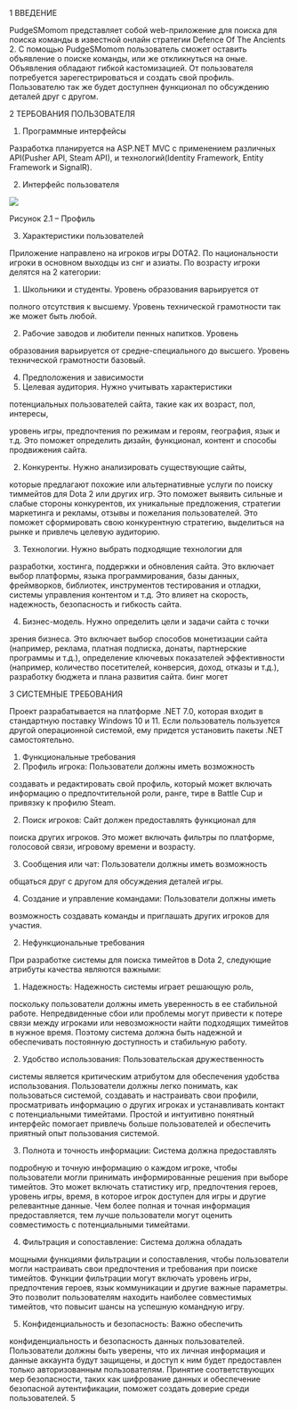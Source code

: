 ﻿1 ВВЕДЕНИЕ

PudgeSMomom представляет собой web-приложение для поиска для поиска команды в известной онлайн стратегии Defence Of The Ancients 2. С помощью PudgeSMomom пользователь сможет оставить объявление о поиске команды, или же откликнуться на оные. Объявления обладают гибкой кастомизацией. От пользователя потребуется зарегестрироваться и создать свой профиль. Пользователю так же будет доступнен функционал по обсуждению деталей друг с другом.

2 ТЕРБОВАНИЯ ПОЛЬЗОВАТЕЛЯ

1. Программные интерфейсы

Разработка планируется на ASP.NET MVC с применением различных API(Pusher API, Steam API), и технологий(Identity Framework, Entity Framework и SignalR).

2. Интерфейс пользователя

![](Aspose.Words.d16ae95f-6765-461e-810a-1b05aa69582d.001.png)

Рисунок 2.1 – Профиль

3. Характеристики пользователей

Приложение направлено на игроков игры DOTA2. По национальности игроки в основном выходцы из снг и азиаты. По возрасту игроки делятся на 2 категории:

1. Школьники и студенты. Уровень образования варьируется от

полного отсутствия к высшему. Уровень технической грамотности так же может быть любой.

2. Рабочие заводов и любители пенных напитков. Уровень

образования варьируется от средне-специального до высшего. Уровень технической грамотности базовый.

4. Предположения и зависимости
1. Целевая аудитория. Нужно учитывать характеристики

потенциальных пользователей сайта, такие как их возраст, пол, интересы,

уровень игры, предпочтения по режимам и героям, география, язык и т.д. Это поможет определить дизайн, функционал, контент и способы продвижения сайта.

2. Конкуренты. Нужно анализировать существующие сайты,

которые предлагают похожие или альтернативные услуги по поиску тиммейтов для Dota 2 или других игр. Это поможет выявить сильные и слабые стороны конкурентов, их уникальные предложения, стратегии маркетинга и рекламы, отзывы и пожелания пользователей. Это поможет сформировать свою конкурентную стратегию, выделиться на рынке и привлечь целевую аудиторию.

3. Технологии. Нужно выбрать подходящие технологии для

разработки, хостинга, поддержки и обновления сайта. Это включает выбор платформы, языка программирования, базы данных, фреймворков, библиотек, инструментов тестирования и отладки, системы управления контентом и т.д. Это влияет на скорость, надежность, безопасность и гибкость сайта.

4. Бизнес-модель. Нужно определить цели и задачи сайта с точки

зрения бизнеса. Это включает выбор способов монетизации сайта (например, реклама, платная подписка, донаты, партнерские программы и т.д.), определение ключевых показателей эффективности (например, количество посетителей, конверсия, доход, отказы и т.д.), разработку бюджета и плана развития сайта. бинг могет

3 СИСТЕМНЫЕ ТРЕБОВАНИЯ

Проект разрабатывается на платформе .NET 7.0, которая входит в стандартную поставку Windows 10 и 11. Если пользователь пользуется другой операционной системой, ему придется установить пакеты .NET самостоятельно.

1. Функциональные требования
1. Профиль игрока: Пользователи должны иметь возможность

создавать и редактировать свой профиль, который может включать информацию о предпочтительной роли, ранге, тире в Battle Cup и привязку к профилю Steam.

2. Поиск игроков: Сайт должен предоставлять функционал для

поиска других игроков. Это может включать фильтры по платформе, голосовой связи, игровому времени и возрасту.

3. Сообщения или чат: Пользователи должны иметь возможность

общаться друг с другом для обсуждения деталей игры.

4. Создание и управление командами: Пользователи должны иметь

возможность создавать команды и приглашать других игроков для участия.

2. Нефункциональные требования

При разработке системы для поиска тимейтов в Dota 2, следующие атрибуты качества являются важными:

1. Надежность: Надежность системы играет решающую роль,

поскольку пользователи должны иметь уверенность в ее стабильной работе. Непредвиденные сбои или проблемы могут привести к потере связи между игроками или невозможности найти подходящих тимейтов в нужное время. Поэтому система должна быть надежной и обеспечивать постоянную доступность и стабильную работу.

2. Удобство использования: Пользовательская дружественность

системы является критическим атрибутом для обеспечения удобства использования. Пользователи должны легко понимать, как пользоваться системой, создавать и настраивать свои профили, просматривать информацию о других игроках и устанавливать контакт с потенциальными тимейтами. Простой и интуитивно понятный интерфейс помогает привлечь больше пользователей и обеспечить приятный опыт пользования системой.

3. Полнота и точность информации: Система должна предоставлять

подробную и точную информацию о каждом игроке, чтобы пользователи могли принимать информированные решения при выборе тимейтов. Это может включать статистику игр, предпочтения героев, уровень игры, время, в которое игрок доступен для игры и другие релевантные данные. Чем более полная и точная информация предоставляется, тем лучше пользователи могут оценить совместимость с потенциальными тимейтами.

4. Фильтрация и сопоставление: Система должна обладать

мощными функциями фильтрации и сопоставления, чтобы пользователи могли настраивать свои предпочтения и требования при поиске тимейтов. Функции фильтрации могут включать уровень игры, предпочтения героев, язык коммуникации и другие важные параметры. Это позволит пользователям находить наиболее совместимых тимейтов, что повысит шансы на успешную командную игру.

5. Конфиденциальность и безопасность: Важно обеспечить

конфиденциальность и безопасность данных пользователей. Пользователи должны быть уверены, что их личная информация и данные аккаунта будут защищены, и доступ к ним будет предоставлен только авторизованным пользователям. Принятие соответствующих мер безопасности, таких как шифрование данных и обеспечение безопасной аутентификации, поможет создать доверие среди пользователей.
5
